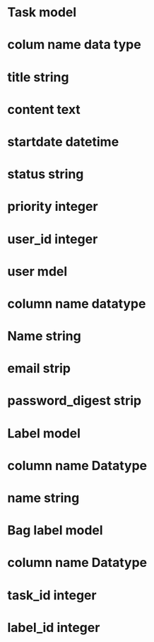 # Task model

# colum name     data type
# title            string
# content          text
# startdate         datetime
# status            string
# priority           integer
# user_id            integer

# user mdel

# column name        datatype
# Name                string
# email               strip
# password_digest       strip

# Label model

# column name          Datatype
# name                 string

# Bag label model

# column name           Datatype
# task_id              integer
# label_id             integer
